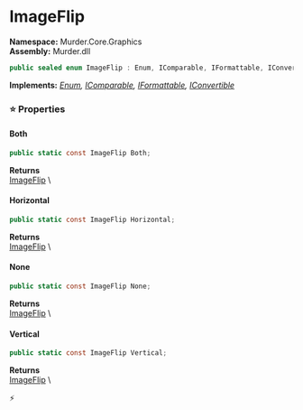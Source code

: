 # ImageFlip

**Namespace:** Murder.Core.Graphics \
**Assembly:** Murder.dll

```csharp
public sealed enum ImageFlip : Enum, IComparable, IFormattable, IConvertible
```

**Implements:** _[Enum](https://learn.microsoft.com/en-us/dotnet/api/System.Enum?view=net-7.0), [IComparable](https://learn.microsoft.com/en-us/dotnet/api/System.IComparable?view=net-7.0), [IFormattable](https://learn.microsoft.com/en-us/dotnet/api/System.IFormattable?view=net-7.0), [IConvertible](https://learn.microsoft.com/en-us/dotnet/api/System.IConvertible?view=net-7.0)_

### ⭐ Properties
#### Both
```csharp
public static const ImageFlip Both;
```

**Returns** \
[ImageFlip](../../../Murder/Core/Graphics/ImageFlip.html) \
#### Horizontal
```csharp
public static const ImageFlip Horizontal;
```

**Returns** \
[ImageFlip](../../../Murder/Core/Graphics/ImageFlip.html) \
#### None
```csharp
public static const ImageFlip None;
```

**Returns** \
[ImageFlip](../../../Murder/Core/Graphics/ImageFlip.html) \
#### Vertical
```csharp
public static const ImageFlip Vertical;
```

**Returns** \
[ImageFlip](../../../Murder/Core/Graphics/ImageFlip.html) \


⚡